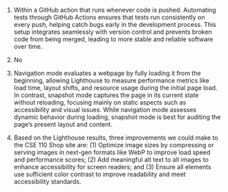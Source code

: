 1. Within a GitHub action that runs whenever code is pushed.
Automating tests through GitHub Actions ensures that tests run consistently on every push, helping catch bugs early in the development process. This setup integrates seamlessly with version control and prevents broken code from being merged, leading to more stable and reliable software over time.

2. No

3. Navigation mode evaluates a webpage by fully loading it from the beginning, allowing Lighthouse to measure performance metrics like load time, layout shifts, and resource usage during the initial page load. In contrast, snapshot mode captures the page in its current state without reloading, focusing mainly on static aspects such as accessibility and visual issues. While navigation mode assesses dynamic behavior during loading, snapshot mode is best for auditing the page’s present layout and content.

4. Based on the Lighthouse results, three improvements we could make to the CSE 110 Shop site are: (1) Optimize image sizes by compressing or serving images in next-gen formats like WebP to improve load speed and performance scores; (2) Add meaningful alt text to all images to enhance accessibility for screen readers; and (3) Ensure all elements use sufficient color contrast to improve readability and meet accessibility standards. 





